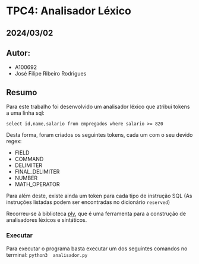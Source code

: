 # TPC4: Analisador Léxico
## 2024/03/02

## Autor:
- A100692
- José Filipe Ribeiro Rodrigues

## Resumo

Para este trabalho foi desenvolvido um analisador léxico que atribui tokens a uma linha sql:

`select id,name,salario from empregados where salario >= 820`

Desta forma, foram criados os seguintes tokens, cada um com o seu devido regex:

* FIELD
* COMMAND
* DELIMITER
* FINAL_DELIMITER
* NUMBER
* MATH_OPERATOR

Para além deste, existe ainda um token para cada tipo de instrução SQL (As instruções listadas podem ser encontradas no dicionário `reserved`)

Recorreu-se à biblioteca [ply](https://www.dabeaz.com/ply/ply.html), que é uma ferramenta para a construção de analisadores léxicos e sintáticos.
 
### Executar

Para executar o programa basta executar um dos seguintes comandos no terminal: `python3  analisador.py`
